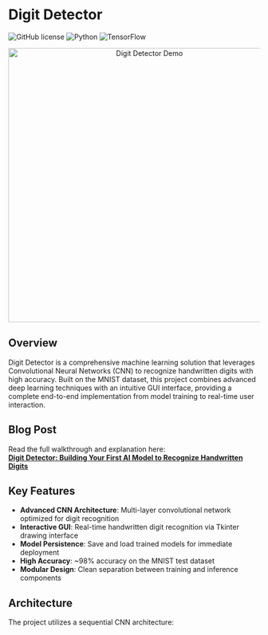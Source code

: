 # Digit Detector

![GitHub license](https://img.shields.io/badge/license-MIT-blue.svg)
![Python](https://img.shields.io/badge/python-3.7%2B-brightgreen)
![TensorFlow](https://img.shields.io/badge/tensorflow-2.x-orange)

<p align="center">
  <img src="https://user-images.githubusercontent.com/yourusername/demo.gif" alt="Digit Detector Demo" width="550">
</p>

## Overview

Digit Detector is a comprehensive machine learning solution that leverages Convolutional Neural Networks (CNN) to recognize handwritten digits with high accuracy. Built on the MNIST dataset, this project combines advanced deep learning techniques with an intuitive GUI interface, providing a complete end-to-end implementation from model training to real-time user interaction.

## Blog Post

Read the full walkthrough and explanation here:  
[**Digit Detector: Building Your First AI Model to Recognize Handwritten Digits**](https://medium.com/@shivamprasad1001/digit-detector-building-your-first-ai-model-to-recognize-handwritten-digits-f51b30185f29)

## Key Features

- **Advanced CNN Architecture**: Multi-layer convolutional network optimized for digit recognition
- **Interactive GUI**: Real-time handwritten digit recognition via Tkinter drawing interface
- **Model Persistence**: Save and load trained models for immediate deployment
- **High Accuracy**: ~98% accuracy on the MNIST test dataset
- **Modular Design**: Clean separation between training and inference components

## Architecture

The project utilizes a sequential CNN architecture:
